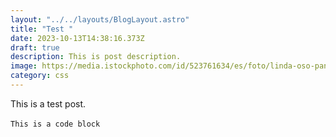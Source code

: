 ```yaml
---
layout: "../../layouts/BlogLayout.astro"
title: "Test "
date: 2023-10-13T14:38:16.373Z
draft: true
description: This is post description.
image: https://media.istockphoto.com/id/523761634/es/foto/linda-oso-panda-en-un-%C3%A1rbol-para-escalar.jpg?s=612x612&w=0&k=20&c=cgj_GIpPS_hLGY43GsWwhWPctbJgONYXwDdyxyq2-Rw=
category: css
---
```


T﻿his is a test post.\
\
`T﻿his is a code block`
